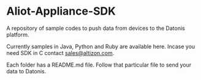 Aliot-Appliance-SDK
===================

A repository of sample codes to push data from devices to the Datonis platform.

Currently samples in Java, Python and Ruby are available here. Incase you need SDK in C contact sales@altizon.com.

Each folder has a README.md file. Follow that particular file to send your data to Datonis.